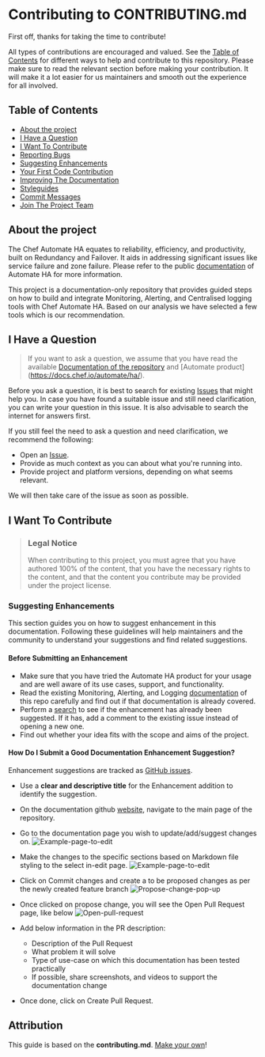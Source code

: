 # Contributing to CONTRIBUTING.md

First off, thanks for taking the time to contribute!

All types of contributions are encouraged and valued. See the [Table of Contents](#table-of-contents) for different ways to help and contribute to this repository. Please make sure to read the relevant section before making your contribution. It will make it a lot easier for us maintainers and smooth out the experience for all involved. 

## Table of Contents

- [About the project](#about-the-project)
- [I Have a Question](#i-have-a-question)
- [I Want To Contribute](#i-want-to-contribute)
- [Reporting Bugs](#reporting-bugs)
- [Suggesting Enhancements](#suggesting-enhancements)
- [Your First Code Contribution](#your-first-code-contribution)
- [Improving The Documentation](#improving-the-documentation)
- [Styleguides](#styleguides)
- [Commit Messages](#commit-messages)
- [Join The Project Team](#join-the-project-team)


## About the project

The Chef Automate HA equates to reliability, efficiency, and productivity, built on Redundancy and Failover. It aids in addressing significant issues like service failure and zone failure. Please refer to the public  [documentation](https://docs.chef.io/automate/ha/)  of Automate HA for more information.

This project is a documentation-only repository that provides guided steps on how to build and integrate Monitoring, Alerting, and Centralised logging tools with Chef Automate HA. Based on our analysis we have selected a few tools which is our recommendation.



## I Have a Question

> If you want to ask a question, we assume that you have read the available [Documentation of the repository](https://github.com/chef/monitoring-integration-automate/blob/Adding-Contributing.md/Whitepaper_AutomateHA_Monitoring_and_Alerting.md) and [Automate product] (https://docs.chef.io/automate/ha/).

Before you ask a question, it is best to search for existing [Issues](/issues) that might help you. In case you have found a suitable issue and still need clarification, you can write your question in this issue. It is also advisable to search the internet for answers first.

If you still feel the need to ask a question and need clarification, we recommend the following:

- Open an [Issue](/issues/new).
- Provide as much context as you can about what you're running into.
- Provide project and platform versions, depending on what seems relevant.

We will then take care of the issue as soon as possible.


## I Want To Contribute

> ### Legal Notice 
> When contributing to this project, you must agree that you have authored 100% of the content, that you have the necessary rights to the content, and that the content you contribute may be provided under the project license.



### Suggesting Enhancements

This section guides you on how to suggest enhancement in this documentation. Following these guidelines will help maintainers and the community to understand your suggestions and find related suggestions.

#### Before Submitting an Enhancement

- Make sure that you have tried the Automate HA product for your usage and are well aware of its use cases, support, and functionality.
- Read the existing Monitoring, Alerting, and Logging [documentation](https://github.com/chef/monitoring-integration-automate/blob/Adding-Contributing.md/Whitepaper_AutomateHA_Monitoring_and_Alerting.md) of this repo carefully and find out if that documentation is already covered.
- Perform a [search](/issues) to see if the enhancement has already been suggested. If it has, add a comment to the existing issue instead of opening a new one.
- Find out whether your idea fits with the scope and aims of the project. 


#### How Do I Submit a Good Documentation Enhancement Suggestion?

Enhancement suggestions are tracked as [GitHub issues](/issues).

- Use a **clear and descriptive title** for the Enhancement addition to identify the suggestion.
- On the documentation github [website](https://github.com/chef/monitoring-integration-automate), navigate to the main page of the repository.
- Go to the documentation page you wish to update/add/suggest changes on.
  ![Example-page-to-edit](Images/example-page-to-edit.png)

- Make the changes to the specific sections based on Markdown file styling to the select in-edit page.
![Example-page-to-edit](Images/example-page-to-edit.png)
- Click on Commit changes and create a to be proposed changes as per the newly created feature branch
![Propose-change-pop-up](Images/propose-change-pop-up.png)
- Once clicked on propose change, you will see the Open Pull Request page, like below
![Open-pull-request](Images/open-pull-request.png)
- Add below information in the PR description:
  * Description of the Pull Request
  * What problem it will solve
  * Type of use-case on which this documentation has been tested practically
  * If possible, share screenshots, and videos to support the documentation change
- Once done, click on Create Pull Request.


## Attribution
This guide is based on the **contributing.md**. [Make your own](https://contributing.md/)!
